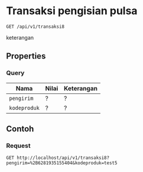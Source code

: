 # Transaksi pengisian pulsa
```http
GET /api/v1/transaksi8
```
keterangan
## Properties
### Query
Nama  | Nilai | Keterangan
--- | --- | ---
<code>pengirim</code> | ? | ?
<code>kodeproduk</code> | ? | ?

## Contoh

### Request
```http
GET http://localhost/api/v1/transaksi8?pengirim=%2B6281935155404&kodeproduk=test5
```
